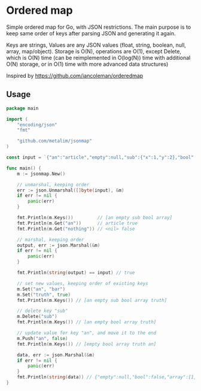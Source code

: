 # Ordered map

Simple ordered map for Go, with JSON restrictions. The main purpose is to keep same order of keys after parsing JSON and generating it again.

Keys are strings, Values are any JSON values (float, string, boolean, null, array, map/object).
Storage is O(N), operations are O(1), except Delete, which is O(N) time (can be reimplemented in O(log(N)) time with additional O(N) storage, or in O(1) time with more advanced data structures)

Inspired by https://github.com/iancoleman/orderedmap

## Usage

```go
package main

import (
	"encoding/json"
	"fmt"

	"github.com/metalim/jsonmap"
)

const input = `{"an":"article","empty":null,"sub":{"x":1,"y":2},"bool":false,"array":[1,2,3]}`

func main() {
	m := jsonmap.New()

	// unmarshal, keeping order
	err := json.Unmarshal([]byte(input), &m)
	if err != nil {
		panic(err)
	}

	fmt.Println(m.Keys())         // [an empty sub bool array]
	fmt.Println(m.Get("an"))      // article true
	fmt.Println(m.Get("nothing")) // <nil> false

	// marshal, keeping order
	output, err := json.Marshal(&m)
	if err != nil {
		panic(err)
	}

	fmt.Println(string(output) == input) // true

	// set new values, keeping order of existing keys
	m.Set("an", "bar")
	m.Set("truth", true)
	fmt.Println(m.Keys()) // [an empty sub bool array truth]

	// delete key "sub"
	m.Delete("sub")
	fmt.Println(m.Keys()) // [an empty bool array truth]

	// update value for key "an", and move it to the end
	m.Push("an", false)
	fmt.Println(m.Keys()) // [empty bool array truth an]

	data, err := json.Marshal(&m)
	if err != nil {
		panic(err)
	}
	fmt.Println(string(data)) // {"empty":null,"bool":false,"array":[1,2,3],"truth":true,"an":false}
}

```
